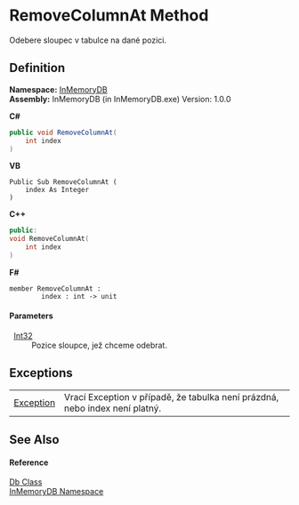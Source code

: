 # RemoveColumnAt Method


Odebere sloupec v tabulce na dané pozici.



## Definition
**Namespace:** <a href="InMemoryDB/Help/044e8d7f-0f94-a8b4-bd65-529f6359fdf7">InMemoryDB</a>  
**Assembly:** InMemoryDB (in InMemoryDB.exe) Version: 1.0.0

**C#**
``` C#
public void RemoveColumnAt(
	int index
)
```
**VB**
``` VB
Public Sub RemoveColumnAt ( 
	index As Integer
)
```
**C++**
``` C++
public:
void RemoveColumnAt(
	int index
)
```
**F#**
``` F#
member RemoveColumnAt : 
        index : int -> unit 
```



#### Parameters
<dl><dt>  <a href="InMemoryDB/Help/https://learn.microsoft.com/dotnet/api/system.int32" target="_blank" rel="noopener noreferrer">Int32</a></dt><dd>Pozice sloupce, jež chceme odebrat.</dd></dl>

## Exceptions
<table>
<tr>
<td><a href="InMemoryDB/Help/https://learn.microsoft.com/dotnet/api/system.exception" target="_blank" rel="noopener noreferrer">Exception</a></td>
<td>Vrací Exception v případě, že tabulka není prázdná, nebo index není platný.</td></tr>
</table>

## See Also


#### Reference
<a href="InMemoryDB/Help/072256a6-4e86-2a0a-723b-934e64bcdb43">Db Class</a>  
<a href="InMemoryDB/Help/044e8d7f-0f94-a8b4-bd65-529f6359fdf7">InMemoryDB Namespace</a>  
